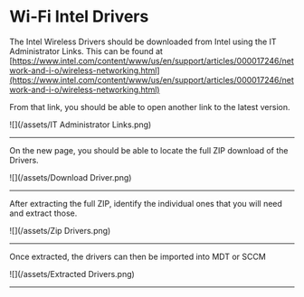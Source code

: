 # Wi-Fi Intel Drivers

The Intel Wireless Drivers should be downloaded from Intel using the IT Administrator Links.  This can be found at [https://www.intel.com/content/www/us/en/support/articles/000017246/network-and-i-o/wireless-networking.html](https://www.intel.com/content/www/us/en/support/articles/000017246/network-and-i-o/wireless-networking.html)

From that link, you should be able to open another link to the latest version.

![](/assets/IT Administrator Links.png)

---

On the new page, you should be able to locate the full ZIP download of the Drivers.

![](/assets/Download Driver.png)

---

After extracting the full ZIP, identify the individual ones that you will need and extract those.

![](/assets/Zip Drivers.png)

---

Once extracted, the drivers can then be imported into MDT or SCCM

![](/assets/Extracted Drivers.png)

---

## 



